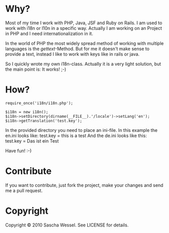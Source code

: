 # Why?

Most of my time I work with PHP, Java, JSF and Ruby on Rails. I am used to work with i18n or l10n in a specific way.
Actually I am working on an Project in PHP and I need internationalization in it. 

In the world of PHP the most widely spread method of working with multiple languages is the *gettext*-Method.
But for me it doesn't make sense to provide a text, instead I like to work with keys like in rails or java.

So I quickly wrote my own i18n-class. Actually it is a very light solution, but the main point is: It works! ;-)

# How?

	require_once('i18n/i18n.php');
	
	$i18n = new i18n();
	$i18n->setDirectory(dirname(__FILE__).'/locale')->setLang('en');
	$i18n->getTranslation('test.key');

In the provided directory you need to place an ini-file. In this example the en.ini looks like:
	test.key = this is a test
And the de.ini looks like this:
	test.key = Das ist ein Test

Have fun! :-)

# Contribute 

If you want to contribute, just fork the project, make your changes and send me a pull request.

# Copyright

Copyright &copy; 2010 Sascha Wessel. See LICENSE for details. 